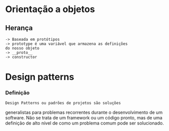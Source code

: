 # Orientação a objetos

## Herança
    -> Baseada em protótipos
    -> prototype é uma variável que armazena as definições
    do nosso objeto
    -> __proto__
    -> constructor

# Design patterns

### Definição
    Design Patterns ou padrões de projetos são soluções 
generalistas para problemas recorrentes durante o 
desenvolvimento de um software. Não se trata de um framework 
ou um código pronto, mas de uma definição de alto nível de 
como um problema comum pode ser solucionado.

